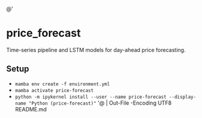 @'
# price_forecast

Time-series pipeline and LSTM models for day-ahead price forecasting.

## Setup
- `mamba env create -f environment.yml`
- `mamba activate price-forecast`
- `python -m ipykernel install --user --name price-forecast --display-name "Python (price-forecast)"`
'@ | Out-File -Encoding UTF8 README.md
